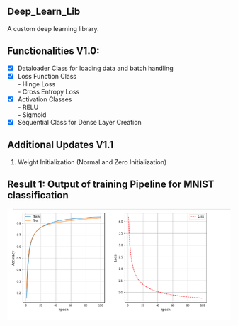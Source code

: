 ## Deep_Learn_Lib
A custom deep learning library.

## Functionalities V1.0:
- [x] Dataloader Class for loading data and batch handling
- [x] Loss Function Class <br>
      -  Hinge Loss <br>
      - Cross Entropy Loss
- [x] Activation Classes <br>
      -  RELU <br>
      -  Sigmoid
- [x] Sequential Class for Dense Layer Creation

## Additional Updates V1.1
1) Weight Initialization (Normal and Zero Initialization)


## Result 1: Output of training Pipeline for MNIST classification
![img4](/output.png)
